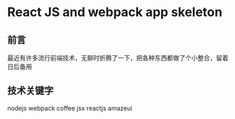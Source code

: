 # React JS and webpack app skeleton

## 前言
最近有许多流行前端技术，无聊时折腾了一下，把各种东西都做了个小整合，留着日后备用

## 技术关键字

nodejs webpack coffee jsx reactjs amazeui

